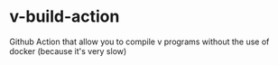 # v-build-action
Github Action that allow you to compile v programs without the use of docker (because it's very slow)
